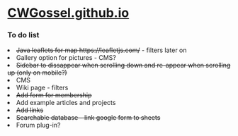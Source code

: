 # <a href="https://cwgossel.github.io/">CWGossel.github.io</a>
<h3>To do list</h3>
<li><s>Java leaflets for map https://leafletjs.com/</s> - filters later on</li>
<li>Gallery option for pictures - CMS?</li>
<li><s>Sidebar to dissappear when scrolling down and re-appear when scrolling up (only on mobile?)</s></li>
<li>CMS</li>
<li>Wiki page - filters</li>
<li><s>Add form for membership</s></li>
<li>Add example articles and projects</li>
<li><s>Add links</s></li>
<li><s>Searchable database - link google form to sheets</s></li>
<li>Forum plug-in?</li>
